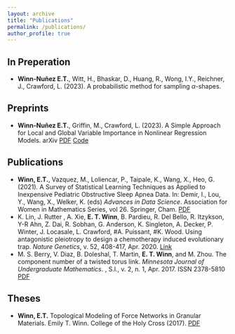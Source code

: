 ```yaml
---
layout: archive
title: "Publications"
permalink: /publications/
author_profile: true
---
```


## In Preperation
* **Winn-Nuñez E.T.**, Witt, H., Bhaskar, D., Huang, R., Wong, I.Y., Reichner, J., Crawford, L. (2023). A probabilistic method for sampling $\alpha$-shapes.

## Preprints 
* **Winn-Nuñez E.T.**, Griffin, M., Crawford, L. (2023). A Simple Approach for Local and Global Variable Importance in Nonlinear Regression Models. arXiv [PDF](http://etwinn.github.io/files/GOALS.pdf) [Code](https://github.com/lcrawlab/GOALS/tree/main)

## Publications
* **Winn, E.T.**, Vazquez, M., Loliencar, P., Taipale, K., Wang, X., Heo, G. (2021). A Survey of Statistical Learning Techniques as Applied to Inexpensive Pediatric Obstructive Sleep Apnea Data. In: Demir, I., Lou, Y., Wang, X., Welker, K. (eds) *Advances in Data Science*. Association for Women in Mathematics Series, vol 26. Springer, Cham. [PDF](http://etwinn.github.io/files/sleepApnea_paper.pdf)
* K. Lin, J. Rutter , A. Xie, **E. T. Winn**, B. Pardieu, R. Del Bello, R. Itzykson, Y-R Ahn, Z. Dai, R. Sobhan, G. Anderson, K. Singleton, A. Decker, P. Winter, J. Locasale, L. Crawford, #A. Puissant, #K. Wood. Using antagonistic pleiotropy to design a chemotherapy induced evolutionary trap. *Nature Genetics*, v. 52, 408-417, Apr. 2020. [Link](https://www.nature.com/articles/s41588-020-0590-9)
* M. S. Berry, V. Diaz, B. Doleshal, T. Martin, **E. T. Winn**, and M. Zhou. The component number of a twisted torus link. *Minnesota Journal of Undergraduate Mathematics*. , S.l., v. 2, n. 1, Apr. 2017. ISSN 2378-5810 [PDF](http://etwinn.github.io/files/TwistedTorusLink2017.pdf)

## Theses
* **Winn, E.T.** Topological Modeling of Force Networks in Granular Materials. Emily T. Winn. College of the Holy Cross (2017). [PDF](http://etwinn.github.io/files/Thesis.pdf)
